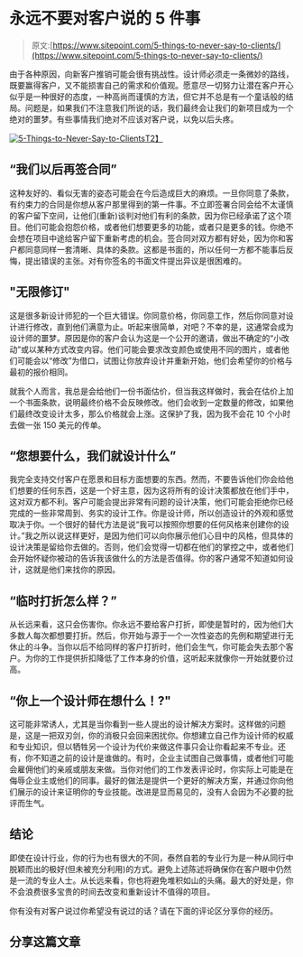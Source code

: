 # 永远不要对客户说的 5 件事

> 原文:[https://www.sitepoint.com/5-things-to-never-say-to-clients/](https://www.sitepoint.com/5-things-to-never-say-to-clients/)

由于各种原因，向新客户推销可能会很有挑战性。设计师必须走一条微妙的路线，既要赢得客户，又不能损害自己的需求和价值观。愿意尽一切努力让潜在客户开心似乎是一种很好的态度，一种高尚而谨慎的方法，但它并不总是有一个童话般的结局。问题是，如果我们不注意我们所说的话，我们最终会让我们的新项目成为一个绝对的噩梦。有些事情我们绝对不应该对客户说，以免以后头疼。

[![5-Things-to-Never-Say-to-Clients](../Images/f1ca4b1872151de9fb70f687bbe44577.png)T2】](https://www.sitepoint.com/wp-content/uploads/2013/07/5-Things-to-Never-Say-to-Clients.jpg)

## “我们以后再签合同”

这种友好的、看似无害的姿态可能会在今后造成巨大的麻烦。一旦你同意了条款，有约束力的合同是你想从客户那里得到的第一件事。不立即签署合同会给不太谨慎的客户留下空间，让他们(重新)谈判对他们有利的条款，因为你已经承诺了这个项目。他们可能会抱怨价格，或者他们想要更多的功能，或者只是更多的钱。你绝不会想在项目中途给客户留下重新考虑的机会。签合同对双方都有好处，因为你和客户都同意同样一套清晰、具体的条款。这都是书面的，所以任何一方都不能事后反悔，提出错误的主张。对有你签名的书面文件提出异议是很困难的。

## "无限修订"

这是很多新设计师犯的一个巨大错误。你同意价格，你同意工作，然后你同意对设计进行修改，直到他们满意为止。听起来很简单，对吧？不幸的是，这通常会成为设计师的噩梦。原因是你的客户会认为这是一个公开的邀请，做出不确定的“小改动”或以某种方式改变内容。他们可能会要求改变颜色或使用不同的图片，或者他们可能会以“修改”为借口，试图让你放弃设计并重新开始，他们会希望你的价格与最初的报价相同。

就我个人而言，我总是会给他们一份书面估价，但当我这样做时，我会在估价上加一个书面条款，说明最终价格不会反映修改。他们会收到一定数量的修改，如果他们最终改变设计太多，那么价格就会上涨。这保护了我，因为我不会花 10 个小时去做一张 150 美元的传单。

## “您想要什么，我们就设计什么”

我完全支持交付客户在愿景和目标方面想要的东西。然而，不要告诉他们你会给他们想要的任何东西，这是一个好主意，因为这将所有的设计决策都放在他们手中，这对双方都不利。客户可能会提出非常有问题的设计决策，他们可能会拒绝你已经完成的一些非常周到、务实的设计工作。你是设计师，所以创造设计的外观和感觉取决于你。一个很好的替代方法是说“我可以按照你想要的任何风格来创建你的设计。”我之所以说这样更好，是因为他们可以向你展示他们心目中的风格，但具体的设计决策是留给你去做的。否则，他们会觉得一切都在他们的掌控之中，或者他们会开始怀疑你被动的告诉我该做什么的方法是否值得。你的客户通常不知道如何设计，这就是他们来找你的原因。

## “临时打折怎么样？”

从长远来看，这只会伤害你。你永远不要给客户打折，即使是暂时的，因为他们大多数人每次都想要打折。然后，你开始与源于一个一次性姿态的先例和期望进行无休止的斗争。当你以后不给同样的客户打折时，他们会生气，你可能会失去那个客户。为你的工作提供折扣降低了工作本身的价值，这听起来就像你一开始就要价过高。

## “你上一个设计师在想什么！?"

这可能非常诱人，尤其是当你看到一些人提出的设计解决方案时。这样做的问题是，这是一把双刃剑，你的消极只会回来困扰你。你想建立自己作为设计师的权威和专业知识，但以牺牲另一个设计为代价来做这件事只会让你看起来不专业。还有，你不知道之前的设计是谁做的。有时，企业主试图自己做事情，或者他们可能会雇佣他们的亲戚或朋友来做。当你对他们的工作发表评论时，你实际上可能是在侮辱企业主或他们的同事。最好的做法是提供一个更好的解决方案，并通过你向他们展示的设计来证明你的专业技能。改进是显而易见的，没有人会因为不必要的批评而生气。

## 结论

即使在设计行业，你的行为也有很大的不同，泰然自若的专业行为是一种从同行中脱颖而出的极好(但未被充分利用)的方式。避免上述陈述将确保你在客户眼中仍然是一流的专业人士。从长远来看，你也将避免堆积如山的头痛。最大的好处是，你不会浪费很多宝贵的时间去改变和重新设计不值得的项目。

你有没有对客户说过你希望没有说过的话？请在下面的评论区分享你的经历。

## 分享这篇文章